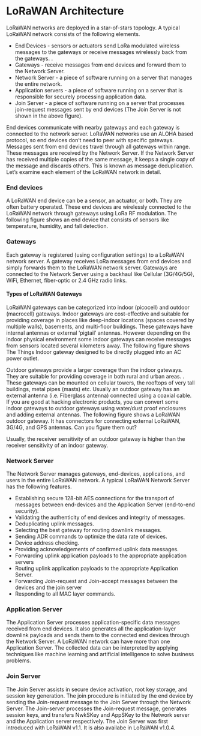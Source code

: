 # LoRaWAN Architecture

LoRaWAN networks are deployed in a star-of-stars topology.
A typical LoRaWAN network consists of the following elements.

* End Devices - sensors or actuators send LoRa modulated wireless messages to the gateways or receive messages wirelessly back from the gateways.
.
* Gateways - receive messages from end devices and forward them to the Network Server.
* Network Server - a piece of software running on a server that manages the entire network.
* Application servers - a piece of software running on a server that is responsible for securely processing application data.
* Join Server - a piece of software running on a server that processes join-request messages sent by end devices (The Join Server is not shown in the above figure).

End devices communicate with nearby gateways and each gateway is connected to the network server. LoRaWAN networks use an ALOHA based protocol, so end devices don’t need to peer with specific gateways. Messages sent from end devices travel through all gateways within range. These messages are received by the Network Server. If the Network Server has received multiple copies of the same message, it keeps a single copy of the message and discards others. This is known as message deduplication.
Let’s examine each element of the LoRaWAN network in detail.
### End devices

A LoRaWAN end device can be a sensor, an actuator, or both. They are often battery operated. These end devices are wirelessly connected to the LoRaWAN network through gateways using LoRa RF modulation. The following figure shows an end device that consists of sensors like temperature, humidity, and fall detection.

### Gateways

Each gateway is registered (using configuration settings) to a LoRaWAN network server. A gateway receives LoRa messages from end devices and simply forwards them to the LoRaWAN network server. Gateways are connected to the Network Server using a backhaul like Cellular (3G/4G/5G), WiFi, Ethernet, fiber-optic or 2.4 GHz radio links.
#### Types of LoRaWAN Gateways

LoRaWAN gateways can be categorized into indoor (picocell) and outdoor (macrocell) gateways.
Indoor gateways are cost-effective and suitable for providing coverage in places like deep-indoor locations (spaces covered by multiple walls), basements, and multi-floor buildings. These gateways have internal antennas or external ‘pigtail’ antennas. However depending on the indoor physical environment some indoor gateways can receive messages from sensors located several kilometers away.
The following figure shows The Things Indoor gateway designed to be directly plugged into an AC power outlet.

Outdoor gateways provide a larger coverage than the indoor gateways. They are suitable for providing coverage in both rural and urban areas. . These gateways can be mounted on cellular towers, the rooftops of very tall buildings, metal pipes (masts) etc. Usually an outdoor gateway has an external antenna (i.e. Fiberglass antenna) connected using a coaxial cable.
If you are good at hacking electronic products, you can convert some indoor gateways to outdoor gateways using water/dust proof enclosures and adding external antennas.
The following figure shows a LoRaWAN outdoor gateway. It has connectors for connecting external LoRaWAN, 3G/4G, and GPS antennas. Can you figure them out?

Usually, the receiver sensitivity of an outdoor gateway is higher than the receiver sensitivity of an indoor gateway.
### Network Server

The Network Server manages gateways, end-devices, applications, and users in the entire LoRaWAN network.
A typical LoRaWAN Network Server has the following features.
* Establishing secure 128-bit AES connections for the transport of messages between end-devices and the Application Server (end-to-end security).
* Validating the authenticity of end devices and integrity of messages.
* Deduplicating uplink messages.
* Selecting the best gateway for routing downlink messages.
* Sending ADR commands to optimize the data rate of devices.
* Device address checking.
* Providing acknowledgements of confirmed uplink data messages.
* Forwarding uplink application payloads to the appropriate application servers
* Routing uplink application payloads to the appropriate Application Server.
* Forwarding Join-request and Join-accept messages between the devices and the join server
* Responding to all MAC layer commands.

### Application Server

The Application Server processes application-specific data messages received from end devices. It also generates all the application-layer downlink payloads and sends them to the connected end devices through the Network Server. A LoRaWAN network can have more than one Application Server. The collected data can be interpreted by applying techniques like machine learning and artificial intelligence to solve business problems.
### Join Server

The Join Server assists in secure device activation, root key storage, and session key generation. The join procedure is initiated by the end device by sending the Join-request message to the Join Server through the Network Server. The Join-server processes the Join-request message, generates session keys, and transfers NwkSKey and AppSKey to the Network server and the Application server respectively.
The Join Server was first introduced with LoRaWAN v1.1. It is also availabe in LoRaWAN v1.0.4.